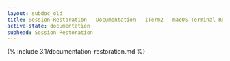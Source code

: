 ```yaml
---
layout: subdoc_old
title: Session Restoration - Documentation - iTerm2 - macOS Terminal Replacement
active-state: documentation
subhead: Session Restoration
---
```

{% include 3.1/documentation-restoration.md %}

